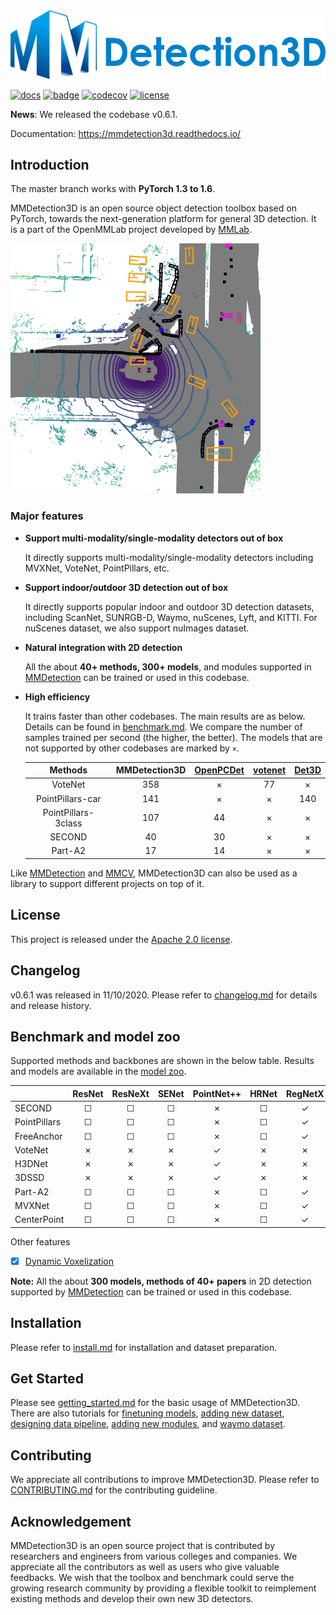 <div align="center">
  <img src="resources/mmdet3d-logo.png" width="600"/>
</div>

[![docs](https://img.shields.io/badge/docs-latest-blue)](https://mmdetection3d.readthedocs.io/en/latest/)
[![badge](https://github.com/open-mmlab/mmdetection3d/workflows/build/badge.svg)](https://github.com/open-mmlab/mmdetection3d/actions)
[![codecov](https://codecov.io/gh/open-mmlab/mmdetection3d/branch/master/graph/badge.svg)](https://codecov.io/gh/open-mmlab/mmdetection3d)
[![license](https://img.shields.io/github/license/open-mmlab/mmdetection3d.svg)](https://github.com/open-mmlab/mmdetection3d/blob/master/LICENSE)


**News**: We released the codebase v0.6.1.

Documentation: https://mmdetection3d.readthedocs.io/

## Introduction

The master branch works with **PyTorch 1.3 to 1.6**.

MMDetection3D is an open source object detection toolbox based on PyTorch, towards the next-generation platform for general 3D detection. It is
a part of the OpenMMLab project developed by [MMLab](http://mmlab.ie.cuhk.edu.hk/).

![demo image](resources/mmdet3d_outdoor_demo.gif)

### Major features

- **Support multi-modality/single-modality detectors out of box**

  It directly supports multi-modality/single-modality detectors including MVXNet, VoteNet, PointPillars, etc.

- **Support indoor/outdoor 3D detection out of box**

  It directly supports popular indoor and outdoor 3D detection datasets, including ScanNet, SUNRGB-D, Waymo, nuScenes, Lyft, and KITTI.
  For nuScenes dataset, we also support nuImages dataset.

- **Natural integration with 2D detection**

  All the about **40+ methods, 300+ models**, and modules supported in [MMDetection](https://github.com/open-mmlab/mmdetection/blob/master/docs/model_zoo.md) can be trained or used in this codebase.

- **High efficiency**

  It trains faster than other codebases. The main results are as below. Details can be found in [benchmark.md](./docs/benchmarks.md). We compare the number of samples trained per second (the higher, the better). The models that are not supported by other codebases are marked by `×`.

  | Methods | MMDetection3D | [OpenPCDet](https://github.com/open-mmlab/OpenPCDet) |[votenet](https://github.com/facebookresearch/votenet)| [Det3D](https://github.com/poodarchu/Det3D) |
  |:-------:|:-------------:|:---------:|:-----:|:-----:|
  | VoteNet | 358           | ×         |   77  | ×     |
  | PointPillars-car| 141           | ×         |   ×  | 140     |
  | PointPillars-3class| 107           |44     |   ×      | ×    |
  | SECOND| 40           |30     |   ×      | ×    |
  | Part-A2| 17           |14     |   ×      | ×    |

Like [MMDetection](https://github.com/open-mmlab/mmdetection) and [MMCV](https://github.com/open-mmlab/mmcv), MMDetection3D can also be used as a library to support different projects on top of it.

## License

This project is released under the [Apache 2.0 license](LICENSE).

## Changelog

v0.6.1 was released in 11/10/2020.
Please refer to [changelog.md](docs/changelog.md) for details and release history.

## Benchmark and model zoo

Supported methods and backbones are shown in the below table.
Results and models are available in the [model zoo](docs/model_zoo.md).

|                    | ResNet   | ResNeXt  | SENet    |PointNet++ | HRNet | RegNetX | Res2Net |
|--------------------|:--------:|:--------:|:--------:|:---------:|:-----:|:--------:|:-----:|
| SECOND             | ☐        | ☐        | ☐        | ✗         | ☐     | ✓        | ☐     |
| PointPillars       | ☐        | ☐        | ☐        | ✗         | ☐     | ✓        | ☐     |
| FreeAnchor         | ☐        | ☐        | ☐        | ✗         | ☐     | ✓        | ☐     |
| VoteNet            | ✗        | ✗        | ✗        | ✓         | ✗     | ✗        | ✗     |
| H3DNet            | ✗        | ✗        | ✗        | ✓         | ✗     | ✗        | ✗     |
| 3DSSD            | ✗        | ✗        | ✗        | ✓         | ✗     | ✗        | ✗     |
| Part-A2            | ☐        | ☐        | ☐        | ✗         | ☐     | ✓        | ☐     |
| MVXNet             | ☐        | ☐        | ☐        | ✗         | ☐     | ✓        | ☐     |
| CenterPoint        | ☐        | ☐        | ☐        | ✗         | ☐     | ✓        | ☐     |

Other features
- [x] [Dynamic Voxelization](configs/carafe/README.md)

**Note:** All the about **300 models, methods of 40+ papers** in 2D detection supported by [MMDetection](https://github.com/open-mmlab/mmdetection/blob/master/docs/model_zoo.md) can be trained or used in this codebase.

## Installation

Please refer to [install.md](docs/install.md) for installation and dataset preparation.

## Get Started

Please see [getting_started.md](docs/getting_started.md) for the basic usage of MMDetection3D. There are also tutorials for [finetuning models](docs/tutorials/finetune.md), [adding new dataset](docs/tutorials/new_dataset.md), [designing data pipeline](docs/tutorials/data_pipeline.md), [adding new modules](docs/tutorials/new_modules.md), and [waymo dataset](docs/tutorials/waymo.md).

## Contributing

We appreciate all contributions to improve MMDetection3D. Please refer to [CONTRIBUTING.md](.github/CONTRIBUTING.md) for the contributing guideline.

## Acknowledgement

MMDetection3D is an open source project that is contributed by researchers and engineers from various colleges and companies. We appreciate all the contributors as well as users who give valuable feedbacks.
We wish that the toolbox and benchmark could serve the growing research community by providing a flexible toolkit to reimplement existing methods and develop their own new 3D detectors.

